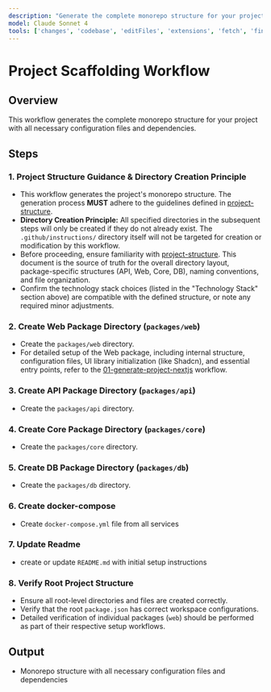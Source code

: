 ```yaml
---
description: "Generate the complete monorepo structure for your project with all necessary configuration files and dependencies."
model: Claude Sonnet 4
tools: ['changes', 'codebase', 'editFiles', 'extensions', 'fetch', 'findTestFiles', 'githubRepo', 'new', 'openSimpleBrowser', 'problems', 'runCommands', 'runTasks', 'runTests', 'search', 'searchResults', 'terminalLastCommand', 'terminalSelection', 'testFailure', 'usages', 'vscodeAPI', 'microsoft.docs.mcp']
---
```


# Project Scaffolding Workflow

## Overview

This workflow generates the complete monorepo structure for your project with all necessary configuration files and dependencies.

## Steps

### 1. **Project Structure Guidance & Directory Creation Principle**

- This workflow generates the project's monorepo structure. The generation process **MUST** adhere to the guidelines defined in [project-structure](../instructions/project-structure.instructions.md).
- **Directory Creation Principle:** All specified directories in the subsequent steps will only be created if they do not already exist. The `.github/instructions/` directory itself will not be targeted for creation or modification by this workflow.
- Before proceeding, ensure familiarity with [project-structure](../instructions/project-structure.instructions.md). This document is the source of truth for the overall directory layout, package-specific structures (API, Web, Core, DB), naming conventions, and file organization.
- Confirm the technology stack choices (listed in the "Technology Stack" section above) are compatible with the defined structure, or note any required minor adjustments.

### 2. **Create Web Package Directory (`packages/web`)**

- Create the `packages/web` directory.
- For detailed setup of the Web package, including internal structure, configuration files, UI library initialization (like Shadcn), and essential entry points, refer to the [01-generate-project-nextjs](../../.windsurf/workflows/01-generate-project-nextjs.md) workflow.

### 3. **Create API Package Directory (`packages/api`)**

- Create the `packages/api` directory.

### 4. **Create Core Package Directory (`packages/core`)**

- Create the `packages/core` directory.

### 5. **Create DB Package Directory (`packages/db`)**

- Create the `packages/db` directory.

### 6. **Create docker-compose**

- Create `docker-compose.yml` file from all services

### 7. **Update Readme**

- create or update `README.md` with initial setup instructions

### 8. **Verify Root Project Structure**

- Ensure all root-level directories and files are created correctly.
- Verify that the root `package.json` has correct workspace configurations.
- Detailed verification of individual packages (`web`) should be performed as part of their respective setup workflows.

## Output

- Monorepo structure with all necessary configuration files and dependencies

